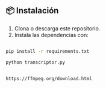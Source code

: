 ## 📦 Instalación

1. Clona o descarga este repositorio.
2. Instala las dependencias con:

```bash

pip install -r requirements.txt

python transcriptor.py


https://ffmpeg.org/download.html